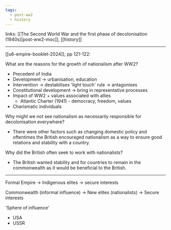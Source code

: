 ```yaml
---
tags:
  - post-ww2
  - history
---
```

links: [[The Second World War and the first phase of decolonisation (1940s)|post-ww2-moc]], [[history]]

***

[[u6-empire-booklet-2024]], pp 121-122:

What are the reasons for the growth of nationalism after WW2?
- Precedent of India
- Development -> urbanisation, education
- Intervention -> destabilises 'light touch' rule -> antagonises
- Constitutional development -> bring in representative processes
- Impact of WW2 + values associated with allies 
	- Atlantic Charter (1941) - democracy, freedom, values
- Charismatic individuals 

Why might we not see nationalism as necessarily responsible for decolonisation everywhere?
- There were other factors such as changing domestic policy and oftentimes the British encouraged nationalism as a way to ensure good relations and stability with a country. 

Why did the British often seek to work with nationalists?
- The British wanted stability and for countries to remain in the commonwealth as it would be beneficial to the British. 


***

Formal Empire -> Indigenous elites -> secure interests

Commonwealth (informal influence) -> New elites (nationalists) -> Secure interests

'Sphere of influence'
- USA 
- USSR